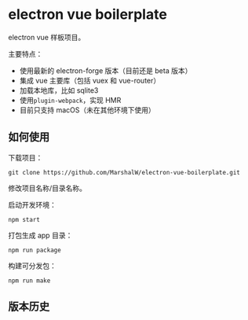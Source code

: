 # electron vue boilerplate

electron vue 样板项目。

主要特点：

- 使用最新的 electron-forge 版本（目前还是 beta 版本）
- 集成 vue 主要库（包括 vuex 和 vue-router）
- 加载本地库，比如 sqlite3
- 使用`plugin-webpack`，实现 HMR
- 目前只支持 macOS（未在其他环境下使用）

## 如何使用

下载项目：

```
git clone https://github.com/MarshalW/electron-vue-boilerplate.git
```

修改项目名称/目录名称。

启动开发环境：

```
npm start
```

打包生成 app 目录：

```
npm run package
```

构建可分发包：

```
npm run make
```

## 版本历史
